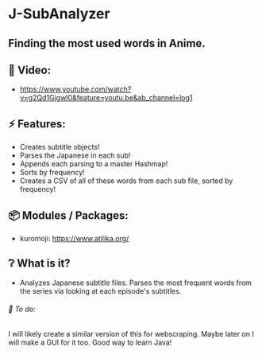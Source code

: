 # J-SubAnalyzer 

## Finding the most used words in Anime.

## :cinema: Video:
* https://www.youtube.com/watch?v=g2Qd1GigwI0&feature=youtu.be&ab_channel=log1

## :zap: Features:
* Creates subtitle objects!
* Parses the Japanese in each sub!
* Appends each parsing to a master Hashmap!
* Sorts by frequency!
* Creates a CSV of all of these words from each sub file, sorted by frequency!

## :package: Modules / Packages:
* kuromoji: https://www.atilika.org/

## :grey_question: What is it?
* Analyzes Japanese subtitle files. Parses the most frequent words from the series via looking at each episode's subtitles.

###### :hammer: To do:
I will likely create a similar version of this for webscraping. Maybe later on I will make a GUI for it too. Good way to learn Java!
